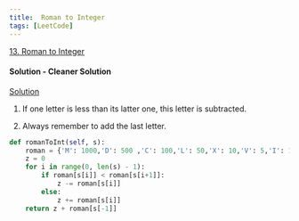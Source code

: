 ```yaml
---
title:  Roman to Integer
tags: [LeetCode]
---
```


[13.  Roman to Integer](https://leetcode.com/problems/roman-to-integer/)
#### Solution - Cleaner Solution  
[Solution](https://leetcode.com/problems/roman-to-integer/discuss/6537/My-Straightforward-Python-Solution)
1. If one letter is less than its latter one, this letter is subtracted.

1. Always remember to add the last letter.
```python
def romanToInt(self, s):
    roman = {'M': 1000,'D': 500 ,'C': 100,'L': 50,'X': 10,'V': 5,'I': 1}
    z = 0
    for i in range(0, len(s) - 1):
        if roman[s[i]] < roman[s[i+1]]:
            z -= roman[s[i]]
        else:
            z += roman[s[i]]
    return z + roman[s[-1]]
```